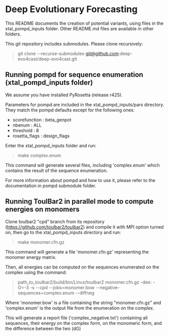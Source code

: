 # Deep Evolutionary Forecasting

This README documents the creation of potential variants, using files in the xtal_pompd_inputs folder. Other README.md files are available in other folders. 

This git repository includes submodules. Please clone recursively:

> git clone --recurse-submodules git@github.com:deep-evo4cast/deep-evo4cast.git

## Running pompd for sequence enumeration (xtal_pompd_inputs folder)

We assume you have installed PyRosetta (release r425).

Parameters for pompd are included in the xtal_pompd_inputs/pars directory. They match the pompd defaults except for the following ones:

* scorefunction : beta_genpot
* nbenum : ALL
* threshold : 8
* rosetta_flags : design_flags

Enter the xtal_pompd_inputs folder and run:

> make complex.enum

This command will generate several files, including 'complex.enum' which contains the result of the sequence enumeration.

For more information about pompd and how to use it, please refer to the documentation in pompd submodule folder.


## Running ToulBar2 in parallel mode to compute energies on monomers

Clone toulbar2 "cpd" branch from its repository (https://github.com/toulbar2/toulbar2) and compile it with MPI option turned on, then go to the xtal_pompd_inputs directory and run:

> make monomer.cfn.gz

This command will generate a file 'monomer.cfn.gz' representing the monomer energy matrix. 

Then, all energies can be computed on the sequences enumerated on the complex using the command:

> path_to_toulbar2/build/bin/Linux/toulbar2 monomer.cfn.gz  -dee: -O=-3 -s --cpd --jobs=monomer.bow --negative-sequences=complex.enum --diffneg

Where 'monomer.bow' is a file containing the string "monomer.cfn.gz" and 'complex.enum' is the output file from the enumeration on the complex.

This will generate a report file ('complex_negative.txt') containing all sequences, their energy on the complex form, on the monomeric form, and the difference between the two (dG)
